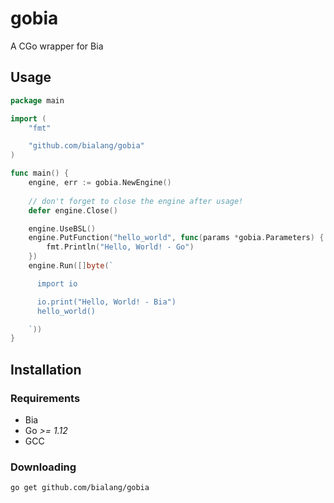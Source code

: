 # gobia

A CGo wrapper for Bia

## Usage

```go
package main

import (
	"fmt"

	"github.com/bialang/gobia"
)

func main() {
	engine, err := gobia.NewEngine()
  
	// don't forget to close the engine after usage!
	defer engine.Close()

	engine.UseBSL()
	engine.PutFunction("hello_world", func(params *gobia.Parameters) {
		fmt.Println("Hello, World! - Go")
	})
	engine.Run([]byte(`

	  import io

	  io.print("Hello, World! - Bia")
	  hello_world()

	`))
}
```

## Installation

### Requirements

- Bia
- Go *>= 1.12*
- GCC

### Downloading

```sh
go get github.com/bialang/gobia
```
